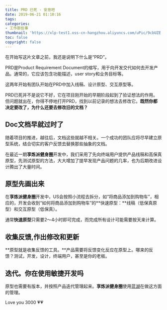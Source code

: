 ```yaml
---
title: PRD 已死 - 安息吧
date: 2019-06-21 01:10:16
tags: 
categories: 
- 工作那些事
thumbnail: 'https://xlp-test1.oss-cn-hangzhou.aliyuncs.com/uPic/9cbUZE.png'
toc: false
copyright: false
---
```


在开始写这片文章之前，我还是说明下什么是“PRD”。

PRD是Product Requirement Document的缩写，用于向开发交代如何去开发产品。通常的，它应该包含功能描述，user story和业务目标等。

这两年开始有团队开始在PRD中加入线稿、设计原型、交互原型等。

PRD已死并不是说它不好，它在项目刚开始的早期阶段起到了验证想法的作用。但问题就出在，你得不停地打开PRD，找到以前记录的想法去修改它。**既然你都决定要改了，为什么还要去修改旧的文档？**

## Doc文档早就过时了

随着项目的推进，越往后，文档这些就越不相关。一个成功的团队应将尽早建立原型系统，结合切实的客户反馈去替换那些抽象的文档。

在最近一期**享炼派健身圈**开发中，我们采用了先向终端用户提供产品线稿和高保真原型，先测试原型的方法，大大增加了提早发现产品问题的几率，也为后期改进设计腾出了大量时间。

## 原型先画出来

在**享炼派健身圈**开发中，US会按照小流程去拆分，如“将商品添加到购物车”，相应的，开发会收到“如何将商品添加到购物车”的**快速原型：**线稿（低保真原型）和交互原型（低保真）。

通常**快速原型**只需要2～4小时即可完成，而完成所有设计可能需要按天来计算。

## 收集反馈,作出修改和更新

**原型就是收集反馈的工具。**产品需要将反馈变化反应在原型上。哪来的反馈？测试，开发，设计，终端用户，甚至是你的老板。

## 迭代。你在使用敏捷开发吗

原型也需要有版本，并按照产品迭代管理起来。**享炼派健身圈**使用[蓝湖](https://lanhuapp.com)在做这方面的管理。

Love you 3000 💗💗
